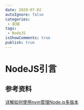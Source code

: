 ```yaml
---
date: 2020-07-02
autoIgnore: false
categories:
 - 前端
tags:
 - NodeJS
isShowComments: true
publish: true
---
```


# NodeJS引言

## 参考资料

[详解如何使用nvm管理Node.js多版本](https://www.w3xue.com/exp/article/20195/33863.html)

